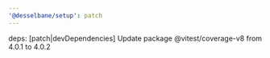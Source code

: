 ```yaml
---
'@desselbane/setup': patch
---
```


deps: [patch|devDependencies] Update package @vitest/coverage-v8 from 4.0.1 to 4.0.2
